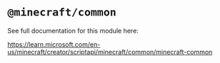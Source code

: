 # `@minecraft/common`

See full documentation for this module here:

https://learn.microsoft.com/en-us/minecraft/creator/scriptapi/minecraft/common/minecraft-common